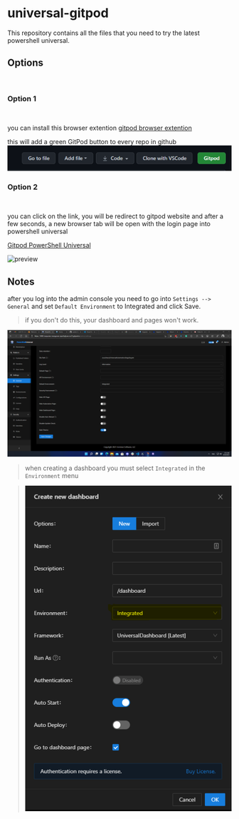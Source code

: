 # universal-gitpod

This repository contains all the files that you need to try the latest powershell universal.

## **Options**                             

<br/>

### Option 1                        
<br/>

you can install this browser extention
[gitpod browser extention](https://chrome.google.com/webstore/detail/gitpod-dev-environments-i/dodmmooeoklaejobgleioelladacbeki)


this will add a green GitPod button to every repo in github
![Gitpod button](./assets/button.png)

### Option 2
<br/>

you can click on the link, you will be redirect to gitpod website and after a few seconds, a new browser tab will be open with the login page into powershell universal

[Gitpod PowerShell Universal](https://gitpod.io#snapshot/cd39d593-afe0-49cf-b35e-e2df2be86b81)

![preview](./assets\gitpod_powershell_universal_2.2.0.gif)

## **Notes**

after you log into the admin console you need to go into `Settings --> General` 
and set `Default Environment` to Integrated and click Save.

> if you don't do this, your dashboard and pages won't work.

![settings](./assets/settings.png)

> when creating a dashboard you must select `Integrated` in the `Environment` menu

> ![dashboard settings](./assets/dashboard_settings.png)
